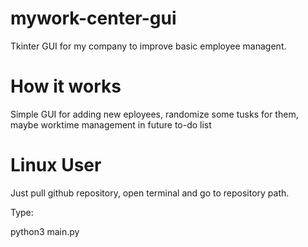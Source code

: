 # mywork-center-gui

Tkinter GUI for my company to improve basic employee managent.

# How it works

Simple GUI for adding new eployees, randomize some tusks for them, maybe worktime management in future to-do list

# Linux User

Just pull github repository, open terminal and go to repository path.

Type:

python3 main.py
